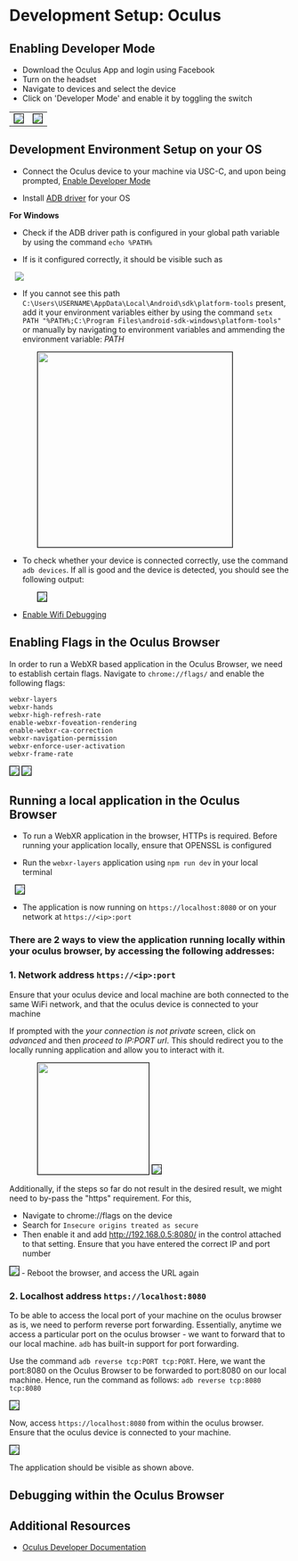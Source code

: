 # Development Setup: Oculus

## Enabling Developer Mode
- Download the Oculus App and login using Facebook
- Turn on the headset
- Navigate to devices and select the device
- Click on 'Developer Mode' and enable it by toggling the switch

<table>
    <tr>
        <td> <img src="./assests/OculusDeveloperMode.PNG" style="border: 1px solid black"/></td>
        <td> <img src="./assests/EnableDevMode.PNG" style="border: 1px solid black"/> </td>
    </tr>
</table>

## Development Environment Setup on your OS
- Connect the Oculus device to your machine via USC-C, and upon being prompted, [Enable Developer Mode](https://developer.oculus.com/documentation/native/android/mobile-device-setup/)

- Install [ADB driver](https://developer.oculus.com/downloads/package/oculus-adb-drivers/) for your OS 

__For Windows__

- Check if the ADB driver path is configured in your global path variable by using the command `echo %PATH%`

- If is it configured correctly, it should be visible such as
 <img src="./assests/ADB_AddedToPath.PNG" style="margin-left: 10px;"/>

- If you cannot see this path `C:\Users\USERNAME\AppData\Local\Android\sdk\platform-tools` present, add it your environment variables either by using the command `setx PATH "%PATH%;C:\Program Files\android-sdk-windows\platform-tools"` or manually by navigating to environment variables and ammending the environment variable: *PATH*

 <img src="./assests/ADB_PathVar.PNG" style="border: 1px solid black; margin-left: 50px; height: 350px;"/>

- To check whether your device is connected correctly, use the command `adb devices`. If all is good and the device is detected, you should see the following output:

 <img src="./assests/adbDevices.PNG" style="border: 1px solid black; margin-left: 50px;"/>

-  [Enable Wifi Debugging](https://developer.oculus.com/documentation/oculus-browser/browser-remote-debugging/)


## Enabling Flags in the Oculus Browser
In order to run a WebXR based application in the Oculus Browser, we need to establish certain flags. Navigate to `chrome://flags/` and enable the following flags:

    webxr-layers
    webxr-hands
    webxr-high-refresh-rate
    enable-webxr-foveation-rendering
    enable-webxr-ca-correction
    webxr-navigation-permission
    webxr-enforce-user-activation
    webxr-frame-rate

<img src="./assests/oculus_flags.PNG" style="border: 1px solid black"/>
<img src="./assests/oculus_flags2.PNG" style="border: 1px solid black"/>

## Running a local application in the Oculus Browser
- To run a WebXR application in the browser, HTTPs is required. Before running your application locally, ensure that OPENSSL is configured 

- Run the `webxr-layers` application using `npm run dev` in your local terminal
<img src="./assests/npmrundev.PNG" style="border: 1px solid black; margin-left:  10px"/>

- The application is now running on `https://localhost:8080` or on your network at `https://<ip>:port`

### __There are 2 ways to view the application running locally within your oculus browser, by accessing the following addresses:__


###  1. Network address `https://<ip>:port` 
Ensure that your oculus device and local machine are both connected to the same WiFi network, and that the oculus device is connected to your machine

If prompted with the *your connection is not private* screen, click on *advanced* and then *proceed to _IP:PORT_ url*. This  should redirect you to the locally running application and allow you to interact with it.

<img src="./assests/network_security.PNG" style="border: 1px solid black; height: 200px; margin-left:50px;"/>
<img src="./assests/ipaddress.PNG" style="border: 1px solid black"/> 

Additionally, if the steps so far do not result in the desired result, we might need to  by-pass the "https" requirement. For this,
- Navigate to chrome://flags on the device
- Search for `Insecure origins treated as secure`
- Then enable it and add http://192.168.0.5:8080/ in the control attached to that setting. Ensure that you have entered the correct IP and port number
<img src="./assests/insecureOrigins.PNG" style="border: 1px solid black"/> 
- Reboot the browser, and access the URL again

### 2.  Localhost address `https://localhost:8080`

To be able to access the local port of your machine on the oculus browser as is, we need to perform reverse port forwarding. Essentially, anytime we access a particular port on the oculus browser - we want to forward that to our local machine. `adb` has built-in support for port forwarding.

Use the command `adb reverse tcp:PORT tcp:PORT`. Here, we want the port:8080 on the Oculus Browser to be forwarded to port:8080 on our local machine. Hence, run the command as follows:
`adb reverse tcp:8080 tcp:8080`

<img src="./assests/portforwarding.PNG" style="border: 1px solid black"/>

Now, access  `https://localhost:8080` from within the oculus browser.  Ensure that the oculus device is connected to your machine.

<img src="./assests/localhost8080.PNG" style="border: 1px solid black"/>

The application should be visible as shown above.

## Debugging within the Oculus Browser



## Additional Resources
- [Oculus Developer Documentation](https://developer.oculus.com/develop/)


